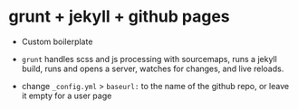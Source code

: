 # grunt + jekyll + github pages

- Custom boilerplate

- `grunt` handles scss and js processing with sourcemaps, runs a jekyll build, runs and opens a server, watches for changes, and live reloads.

- change `_config.yml` > `baseurl:` to the name of the github repo, or leave it empty for a user page